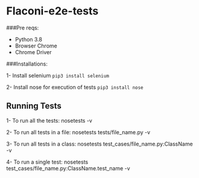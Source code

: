 

# Flaconi-e2e-tests

###Pre reqs:

- Python 3.8
- Browser Chrome
- Chrome Driver

###Installations:

1- Install selenium `pip3 install selenium`

2- Install nose for execution of tests `pip3 install nose`

## Running Tests

1- To run all the tests: nosetests -v

2- To run all tests in a file: nosetests tests/file_name.py -v

3- To run all tests in a class: nosetests test_cases/file_name.py:ClassName -v

4- To run a single test: nosetests test_cases/file_name.py:ClassName.test_name -v